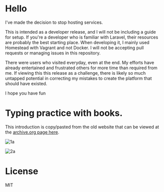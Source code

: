 # Hello

I've made the decision to stop hosting services.

This is intended as a developer release, and I will not be including a guide for setup. If you're a developer who is familiar with Laravel, their resources are probably the best starting place. When developing it, I mainly used Homestead with Vagrant and not Docker. I will not be accepting pull requests or managing issues in this repository. 

There were users who visited everyday, even at the end. My efforts have already entertained and frustrated others for more time than required from me. If viewing this this release as a challenge, there is likely so much untapped potential in correcting my mistakes to create the platform that should have existed.

I hope you have fun

# Typing practice with books. 

This introduction is copy/pasted from the old website that can be viewed at the [archive.org page here](https://web.archive.org/web/20210225081454/https://btype.io/).

![1a](https://github.com/TypingBooks/TypingBooks/assets/135349756/a02c0643-9676-4c3a-9e0f-9451395f1cc4)

![2a](https://github.com/TypingBooks/TypingBooks/assets/135349756/b6e3d622-9447-462b-8282-8c2c9c18b53a)

# License

MIT
